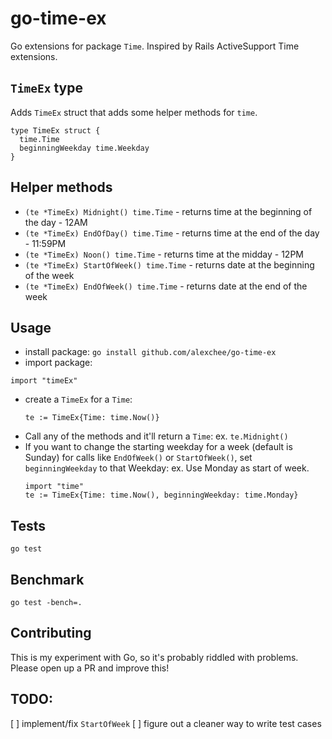 # go-time-ex
Go extensions for package `Time`. Inspired by Rails ActiveSupport Time extensions.

## `TimeEx` type
Adds `TimeEx` struct that adds some helper methods for `time`.
```
type TimeEx struct {
  time.Time
  beginningWeekday time.Weekday
}
```

## Helper methods

* `(te *TimeEx) Midnight() time.Time` - returns time at the beginning of the day - 12AM
* `(te *TimeEx) EndOfDay() time.Time` - returns time at the end of the day - 11:59PM
* `(te *TimeEx) Noon() time.Time` - returns time at the midday - 12PM
* `(te *TimeEx) StartOfWeek() time.Time` - returns date at the beginning of the week
* `(te *TimeEx) EndOfWeek() time.Time` - returns date at the end of the week

## Usage
* install package: `go install github.com/alexchee/go-time-ex`
* import package:
```
import "timeEx"
```
* create a `TimeEx` for a `Time`:
  ```
  te := TimeEx{Time: time.Now()}
  ```
* Call any of the methods and it'll return a `Time`:
  ex. `te.Midnight()`
* If you want to change the starting weekday for a week (default is Sunday) for calls like `EndOfWeek()` or `StartOfWeek()`, set `beginningWeekday` to that Weekday:
  ex. Use Monday as start of week.
  ```
  import "time"
  te := TimeEx{Time: time.Now(), beginningWeekday: time.Monday}
  ```

## Tests
`go test`

## Benchmark
`go test -bench=.`

## Contributing
This is my experiment with Go, so it's probably riddled with problems. Please open up a PR and improve this!

## TODO:
[ ] implement/fix `StartOfWeek`
[ ] figure out a cleaner way to write test cases
